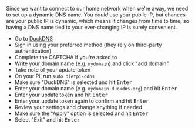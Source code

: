 Since we want to connect to our home network when we're away, we need to set up a dynamic DNS name. You *could* use your public IP, but chances are your public IP is dynamic, which means it changes from time to time, so having a DNS name tied to your ever-changing IP is surely convenient.

- Go to [DuckDNS](https://www.duckdns.org/)
- Sign in using your preferred method (they rely on third-party authentication)
- Complete the CAPTCHA if you're asked to
- Write your domain name (e.g. `mydomain`) and click "add domain"
- Take note of your update token
- On your Pi, run `sudo dietpi-ddns`
- Make sure "DuckDNS" is selected and hit <kbd>Enter</kbd>
- Enter your domain name (e.g. `mydomain.duckdns.org`) and hit <kbd>Enter</kbd>
- Enter your update token and hit <kbd>Enter</kbd>
- Enter your update token again to confirm and hit <kbd>Enter</kbd>
- Review your settings and change anything if needed
- Make sure the "Apply" option is selected and hit <kbd>Enter</kbd>
- Select "Exit" and hit <kbd>Enter</kbd>